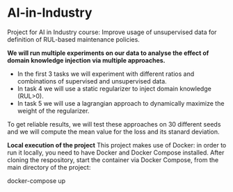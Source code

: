 # AI-in-Industry
Project for AI in Industry course: Improve usage of unsupervised data for definition of RUL-based maintenance policies. 

**We will run multiple experiments on our data to analyse the effect of domain knowledge injection via multiple approaches.**

- In the first 3 tasks we will experiment with different ratios and combinations of supervised and unsupervised data.
- In task 4 we will use a static regularizer to inject domain knowledge (RUL>0). 
- In task 5 we will use a lagrangian approach to dynamically maximize the weight of the regularizer.

To get reliable results, we will test these approaches on 30 different seeds and we will compute the mean value for the loss and its stanard deviation.

**Local execution of the project**
This project makes use of Docker: in order to run it locally, you need to have Docker and Docker Compose installed. After cloning the respository, start the container via Docker Compose, from the main directory of the project:

  docker-compose up
